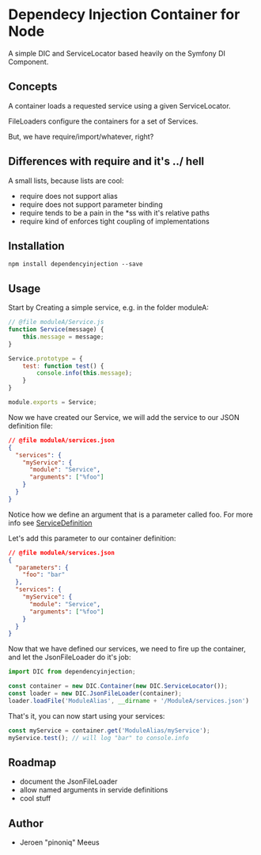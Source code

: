 # Dependecy Injection Container for Node

A simple DIC and ServiceLocator based heavily on the Symfony DI Component.

## Concepts

A container loads a requested service using a given ServiceLocator.

FileLoaders configure the containers for a set of Services.

But, we have require/import/whatever, right?

## Differences with require and it's ../ hell

A small lists, because lists are cool:

* require does not support alias
* require does not support parameter binding
* require tends to be a pain in the *ss with it's relative paths
* require kind of enforces tight coupling of implementations

## Installation

```
npm install dependencyinjection --save
```

## Usage

Start by Creating a simple service, e.g. in the folder moduleA:

```javascript
// @file moduleA/Service.js
function Service(message) {
    this.message = message;
}

Service.prototype = {
    test: function test() {
        console.info(this.message);
    }
}

module.exports = Service;
```

Now we have created our Service, we will add the service to our JSON definition file:

```json
// @file moduleA/services.json
{
  "services": {
    "myService": {
      "module": "Service",
      "arguments": ["%foo"]
    }
  }
}
```

Notice how we define an argument that is a parameter called foo. For more info see [ServiceDefinition](./doc/ServiceDefinition.md)

Let's add this parameter to our container definition:

```json
// @file moduleA/services.json
{
  "parameters": {
    "foo": "bar"
  },
  "services": {
    "myService": {
      "module": "Service",
      "arguments": ["%foo"]
    }
  }
}
```

Now that we have defined our services, we need to fire up the container, and let the JsonFileLoader do it's job:

```javascript
import DIC from dependencyinjection;

const container = new DIC.Container(new DIC.ServiceLocator());
const loader = new DIC.JsonFileLoader(container);
loader.loadFile('ModuleAlias', __dirname + '/ModuleA/services.json')
```

That's it, you can now start using your services:

```javascript
const myService = container.get('ModuleAlias/myService');
myService.test(); // will log "bar" to console.info
```

## Roadmap

* document the JsonFileLoader
* allow named arguments in servide definitions
* cool stuff

## Author

 - Jeroen "pinoniq" Meeus
 
